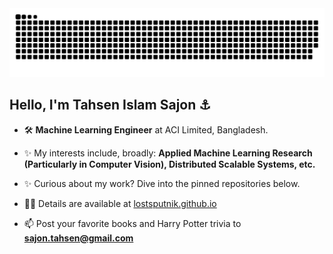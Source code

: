<picture>
  <source media="(prefers-color-scheme: dark)" srcset="https://raw.githubusercontent.com/lostsputnik/lostsputnik/output/github-contribution-grid-snake-dark.svg" />
  <source media="(prefers-color-scheme: light)" srcset="https://raw.githubusercontent.com/lostsputnik/lostsputnik/output/github-contribution-grid-snake.svg" />
  <img alt="github contribution grid snake animation" src="https://raw.githubusercontent.com/lostsputnik/lostsputnik/output/github-contribution-grid-snake.svg" />
</picture>


## Hello, I'm Tahsen Islam Sajon ⚓

- 🛠️ **Machine Learning Engineer** at ACI Limited, Bangladesh.

- ✨ My interests include, broadly: **Applied Machine Learning Research (Particularly in Computer Vision), Distributed Scalable Systems, etc.**

- ✨ Curious about my work? Dive into the pinned repositories below.

- 👨‍💻 Details are available at [lostsputnik.github.io](https://lostsputnik.github.io/)

- 📫 Post your favorite books and Harry Potter trivia to **sajon.tahsen@gmail.com**